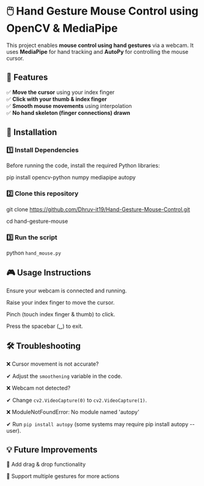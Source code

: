 # 🖱️ Hand Gesture Mouse Control using OpenCV & MediaPipe

This project enables **mouse control using hand gestures** via a webcam. It uses **MediaPipe** for hand tracking and **AutoPy** for controlling the mouse cursor.

## 📌 Features
✅ **Move the cursor** using your index finger  
✅ **Click with your thumb & index finger**  
✅ **Smooth mouse movements** using interpolation  
✅ **No hand skeleton (finger connections) drawn**  

## 📂 Installation

### **1️⃣ Install Dependencies**

Before running the code, install the required Python libraries:

pip install opencv-python numpy mediapipe autopy

### **2️⃣ Clone this repository**

git clone https://github.com/Dhruv-it19/Hand-Gesture-Mouse-Control.git

cd hand-gesture-mouse

### **3️⃣ Run the script**

python `hand_mouse.py`


## **🎮 Usage Instructions**

Ensure your webcam is connected and running.

Raise your index finger to move the cursor.

Pinch (touch index finger & thumb) to click.

Press the spacebar (␣) to exit.

## **🛠️ Troubleshooting**

❌ Cursor movement is not accurate?

✔ Adjust the `smoothening` variable in the code.

❌ Webcam not detected?

✔ Change `cv2.VideoCapture(0)` to `cv2.VideoCapture(1)`.

❌ ModuleNotFoundError: No module named 'autopy'

✔ Run `pip install autopy` (some systems may require pip install autopy --user).

## **💡 Future Improvements**

🔹 Add drag & drop functionality

🔹 Support multiple gestures for more actions
